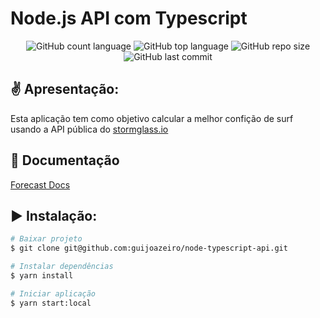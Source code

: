 # Node.js API com Typescript

<p align="center">
  <img alt="GitHub count language" src="https://img.shields.io/github/languages/count/guijoazeiro/node-typescript-api">
  <img alt="GitHub top language" src="https://img.shields.io/github/languages/top/guijoazeiro/node-typescript-api">
  <img alt="GitHub repo size" src="https://img.shields.io/github/repo-size/guijoazeiro/node-typescript-api">
  <img alt="GitHub last commit" src="https://img.shields.io/github/last-commit/guijoazeiro/node-typescript-api">
</p>

## ✌ Apresentação:

Esta aplicação tem como objetivo calcular a melhor confição de surf usando a API pública do [stormglass.io](https://stormglass.io/)

## 📝 Documentação

[Forecast Docs](https://forecast-api1.herokuapp.com/docs)

## ▶ Instalação:

```bash
# Baixar projeto
$ git clone git@github.com:guijoazeiro/node-typescript-api.git

# Instalar dependências
$ yarn install 

# Iniciar aplicação
$ yarn start:local
```